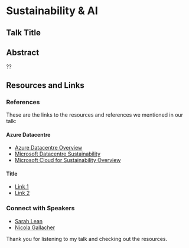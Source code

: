 # Sustainability & AI
## Talk Title
## Abstract

??

## Resources and Links

### References

These are the links to the resources and references we mentioned in our talk:

#### Azure Datacentre 
- [Azure Datacentre Overview](https://datacenters.microsoft.com/)
- [Microsoft Datacentre Sustainability](https://datacenters.microsoft.com/sustainability/)
- [Microsoft Cloud for Sustainability Overview](https://learn.microsoft.com/en-us/training/modules/cloud-sustainability-overview/)

#### Title
- [Link 1](URL)
- [Link 2](URL)

### Connect with Speakers
- [Sarah Lean](https://www.linkedin.com/in/sazlean/)
- [Nicola Gallacher](https://www.linkedin.com/in/nicolagallacher/)


Thank you for listening to my talk and checking out the resources.
